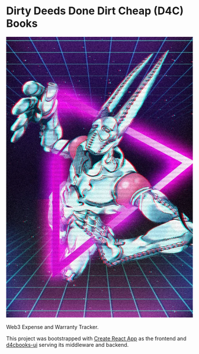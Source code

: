 # Dirty Deeds Done Dirt Cheap (D4C) Books
![d4c jojo stand](src/assets/d4c.webp)

Web3 Expense and Warranty Tracker. 

This project was bootstrapped with [Create React App](https://github.com/facebook/create-react-app) as the frontend and [d4cbooks-ui](https://github.com/Atemosta/d4cbooks-sls) serving its middleware and backend.

